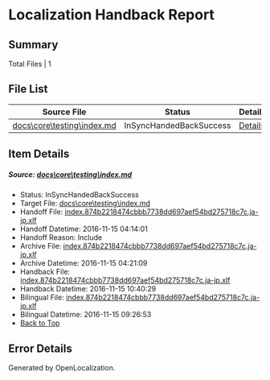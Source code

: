 # <a name='report-top'></a> Localization Handback Report

## Summary
 Total Files | 1

## File List
 Source File | Status | Details 
 ----------- | ------ | ------- 
 [docs\core\testing\index.md](https://github.com/dotnet/docs/blob/352d4a1fe96b701ebf9e0d60d006cfb9ed77977c/docs/core/testing/index.md) | InSyncHandedBackSuccess | [Details](#e055475200c55c2e2f890ac63b8b258aeacfae7550)

## Item Details
##### <a name='e055475200c55c2e2f890ac63b8b258aeacfae7550'></a> Source: [docs\core\testing\index.md](https://github.com/dotnet/docs/blob/352d4a1fe96b701ebf9e0d60d006cfb9ed77977c/docs/core/testing/index.md)
* Status: InSyncHandedBackSuccess
* Target File: [docs\core\testing\index.md](https://github.com/dotnet/docs.ja-jp/blob/5fcf6541892de532e493ab7506cbe0fe0179f405/docs/core/testing/index.md)
* Handoff File: [index.874b2218474cbbb7738dd697aef54bd275718c7c.ja-jp.xlf](https://github.com/dotnet/docs.handoff/blob/72de1efff33806cde7e192c3ed55577d33a10443/ol-handoff/dotnet/docs.ja-jp/master/index.874b2218474cbbb7738dd697aef54bd275718c7c.ja-jp.xlf)
* Handoff Datetime: 2016-11-15 04:14:01
* Handoff Reason: Include
* Archive File: [index.874b2218474cbbb7738dd697aef54bd275718c7c.ja-jp.xlf](https://github.com/dotnet/docs.handoff/blob/9d2d14ac9eba42220c8493880a213e924ddad891/ol-archive/dotnet/docs.ja-jp/master/index.874b2218474cbbb7738dd697aef54bd275718c7c.ja-jp.xlf)
* Archive Datetime: 2016-11-15 04:21:09
* Handback File: [index.874b2218474cbbb7738dd697aef54bd275718c7c.ja-jp.xlf](https://github.com/dotnet/docs.handback/blob/b2b5ad91abeb9b4b4aeded2b20273c25079763f9/ol-handback/dotnet/docs.ja-jp/master/index.874b2218474cbbb7738dd697aef54bd275718c7c.ja-jp.xlf)
* Handback Datetime: 2016-11-15 10:40:29
* Bilingual File: [index.874b2218474cbbb7738dd697aef54bd275718c7c.ja-jp.xlf](https://github.com/dotnet/docs.handback/blob/724c59d1eb3a41b17467fe784b71393b0866496d/ol-handback/dotnet/docs.ja-jp/master/ht-p1/index.874b2218474cbbb7738dd697aef54bd275718c7c.ja-jp.xlf)
* Bilingual Datetime: 2016-11-15 09:26:53
* [Back to Top](#report-top)


## Error Details

Generated by OpenLocalization.
